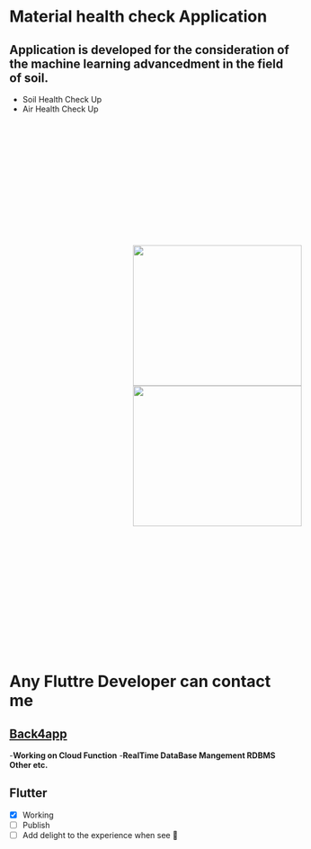 # Material health check Application

 ## Application is developed for the consideration of the machine learning advancedment in the field of soil.

- Soil Health Check Up
- Air Health Check Up
<!-- ![soil](https://d2r55xnwy6nx47.cloudfront.net/uploads/2021/07/Soil2880x1620_Lede.jpg) -->
<div style='display:inline-block; padding:20px; margin:200px'>
  <img src='https://d2r55xnwy6nx47.cloudfront.net/uploads/2021/07/Soil2880x1620_Lede.jpg' width='300px' height='250px'>
    <img src='https://ec.europa.eu/environment/air/quality/legislation/images/air.jpg' width='300px' height='250'>
  </div>
<br>


 #   Any Fluttre Developer can contact me <br>
 ##  [Back4app](www.back4app.com)
  -**Working on Cloud Function**
  -**RealTime DataBase Mangement RDBMS**
  **Other etc.**
 ##  Flutter
 
- [x] Working
- [ ] Publish
- [ ] Add delight to the experience when see :tada:
